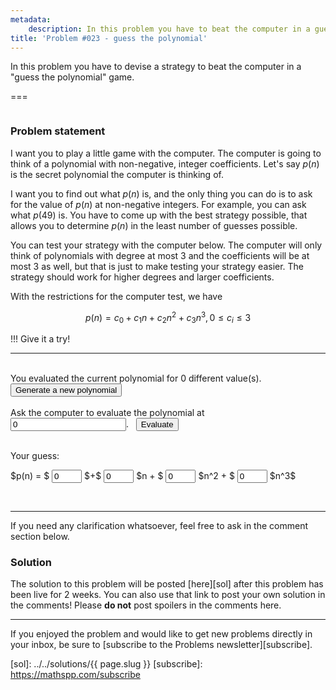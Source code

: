 ```yaml
---
metadata:
    description: In this problem you have to beat the computer in a guessing game
title: 'Problem #023 - guess the polynomial'
---
```


In this problem you have to devise a strategy to beat the computer in a "guess the polynomial" game.

===

<script>
    var max_degree = 5;
    var max_coef = 3;
    var poly_times = 0;
    var evaluated_at = [];

    // Generate a random integer between a and b, inclusive.
    randint = function(a, b) {
        return Math.floor(Math.random()*(1+b-a)) + a;
    }

    reset_poly = function() {
        poly_times = 0;
        evaluated_at = [];
        document.getElementById("polyHint").innerHTML = "";
        document.getElementById("polyAt").innerHTML = 0;
    }

    var poly = new Array(max_degree + 1);
    generate_poly = function() {
        reset_poly();
        for (var i = 0; i <= max_degree; ++i) {
            poly[i] = randint(0, max_coef);
        }
    }

    evaluate_poly = function() {
        var a = parseInt(document.getElementById("polyAt").value);
        var value = 0;
        for (var i = 0; i <= max_degree; ++i) {
            value += poly[i]*a**i;
        }
        document.getElementById("polyHint").innerHTML = `The polynomial is ${value} when evaluated at ${a}.`;
        if (-1 === evaluated_at.indexOf(a)) {
            evaluated_at.push(a);
            ++poly_times;
            document.getElementById("polyTimes").innerHTML = poly_times;
        }
    }

    window.onload = generate_poly;
</script>

![]()

### Problem statement

I want you to play a little game with the computer. The computer is going to think of a polynomial with non-negative, integer coefficients.
Let's say $p(n)$ is the secret polynomial the computer is thinking of.

I want you to find out what $p(n)$ is, and the only thing you can do is to ask for the value of $p(n)$ at non-negative integers.
For example, you can ask what $p(49)$ is.
You have to come up with the best strategy possible, that allows you to determine $p(n)$ in the least number of guesses possible.

You can test your strategy with the computer below.
The computer will only think of polynomials with degree at most $3$
and the coefficients will be at most $3$ as well, but that is just to make testing your strategy easier.
The strategy should work for higher degrees and larger coefficients.

With the restrictions for the computer test, we have

$$
p(n) = c_0 + c_1n + c_2n^2 + c_3n^3, 0 \leq c_i \leq 3
$$

!!! Give it a try!

---

<div>
    <br />
    You evaluated the current polynomial for <span id="polyTimes">0</span> different value(s).
    <br />
    <button onclick="generate_poly()">Generate a new polynomial</button>
    <br />
    <br />
    <label>Ask the computer to evaluate the polynomial at</label> &nbsp; <input id="polyAt" type="number" step="1" min="0" size="6" value="0">. &nbsp; <button onclick="evaluate_poly()">Evaluate</button>
    <p id="polyHint"></p>
    <br>
    Your guess: <p>$p(n) = $
    <input id="c0" type="number" step="1" min="0" max="3" size="1" value="0">
    $+$
    <input id="c1" type="number" step="1" min="0" max="3" size="1" value="0">
    $n + $
    <input id="c2" type="number" step="1" min="0" max="3" size="1" value="0">
    $n^2 + $
    <input id="c3" type="number" step="1" min="0" max="3" size="1" value="0">
    $n^3$</p>
    <br />
</div>

---

If you need any clarification whatsoever, feel free to ask in the comment section below.

### Solution

The solution to this problem will be posted [here][sol] after this problem has been live for 2 weeks. You can also use that link to post your own solution in the comments! Please **do not** post spoilers in the comments here.
<!--You can read the solution [here][sol] to compare with your own solution. You can also use that link to post your own solution in the comments! Please **do not** post spoilers in the comments here.-->

---

If you enjoyed the problem and would like to get new problems directly in your inbox, be sure to [subscribe to the Problems newsletter][subscribe].

[sol]: ../../solutions/{{ page.slug }}
[subscribe]: https://mathspp.com/subscribe
